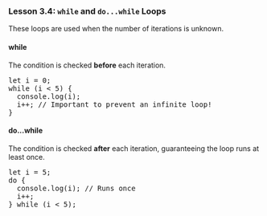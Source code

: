 ### Lesson 3.4: `while` and `do...while` Loops
<p>These loops are used when the number of iterations is unknown.</p>
<h4>while</h4>
<p>The condition is checked <strong>before</strong> each iteration.</p>
<pre class="prose-code-block">let i = 0;
while (i < 5) {
  console.log(i);
  i++; // Important to prevent an infinite loop!
}
</pre>
<h4>do...while</h4>
<p>The condition is checked <strong>after</strong> each iteration, guaranteeing the loop runs at least once.</p>
<pre class="prose-code-block">let i = 5;
do {
  console.log(i); // Runs once
  i++;
} while (i < 5);
</pre>
